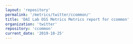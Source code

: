 ```yaml
---
layout: 'repository'
permalink: '/metrics/twitter/ccommon/'
title: 'DAI Lab OSS Metrics Metrics report for ccommon'
organization: 'twitter'
repository: 'ccommon'
current_date: '2019-10-25'
---
```

